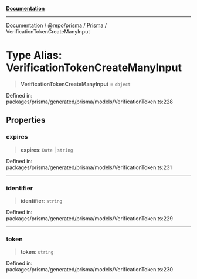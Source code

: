 [**Documentation**](../../../../../README.md)

***

[Documentation](../../../../../README.md) / [@repo/prisma](../../../README.md) / [Prisma](../README.md) / VerificationTokenCreateManyInput

# Type Alias: VerificationTokenCreateManyInput

> **VerificationTokenCreateManyInput** = `object`

Defined in: packages/prisma/generated/prisma/models/VerificationToken.ts:228

## Properties

### expires

> **expires**: `Date` \| `string`

Defined in: packages/prisma/generated/prisma/models/VerificationToken.ts:231

***

### identifier

> **identifier**: `string`

Defined in: packages/prisma/generated/prisma/models/VerificationToken.ts:229

***

### token

> **token**: `string`

Defined in: packages/prisma/generated/prisma/models/VerificationToken.ts:230
